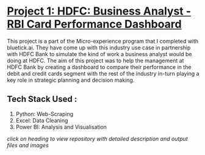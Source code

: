
# [Project 1: HDFC: Business Analyst - RBI Card Performance Dashboard](https://github.com/vinit1420/HDFC-Performance-Dashboard/tree/main)

This project is a part of the Micro-experience program that I completed with bluetick.ai. They have come up with this industry use case in partnership with HDFC Bank to simulate the kind of work a business analyst would be doing at HDFC. The aim of this project was to help the management at HDFC Bank by creating a dashboard to compare their performance in the debit and credit cards segment with the rest of the industry in-turn playing a key role in strategic planning and decision making.

## Tech Stack Used : 

1. Python: Web-Scraping
2. Excel: Data Cleaning 
3. Power BI: Analysis and Visualisation

*click on heading to view repository with detailed description and output files and images*
